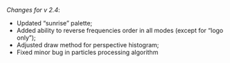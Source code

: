 _Changes for v 2.4_:
- Updated “sunrise” palette;
- Added ability to reverse frequencies order in all modes (except for “logo only”);
- Adjusted draw method for perspective histogram;
- Fixed minor bug in particles processing algorithm
